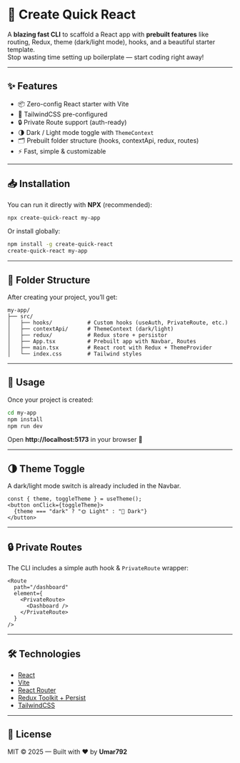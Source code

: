 # 🚀 Create Quick React

A **blazing fast CLI** to scaffold a React app with **prebuilt features** like routing, Redux, theme (dark/light mode), hooks, and a beautiful starter template.  
Stop wasting time setting up boilerplate — start coding right away!

---

## ✨ Features

- 📦 Zero-config React starter with Vite  
- 🎨 TailwindCSS pre-configured  
- 🔒 Private Route support (auth-ready)  
- 🌗 Dark / Light mode toggle with `ThemeContext`  
- 🗂 Prebuilt folder structure (hooks, contextApi, redux, routes)  
- ⚡ Fast, simple & customizable  

---

## 📥 Installation

You can run it directly with **NPX** (recommended):

```sh
npx create-quick-react my-app
```

Or install globally:

```sh
npm install -g create-quick-react
create-quick-react my-app
```

---

## 📂 Folder Structure

After creating your project, you’ll get:

```
my-app/
├── src/
│   ├── hooks/           # Custom hooks (useAuth, PrivateRoute, etc.)
│   ├── contextApi/      # ThemeContext (dark/light)
│   ├── redux/           # Redux store + persistor
│   ├── App.tsx          # Prebuilt app with Navbar, Routes
│   ├── main.tsx         # React root with Redux + ThemeProvider
│   └── index.css        # Tailwind styles
```

---

## 🔑 Usage

Once your project is created:

```sh
cd my-app
npm install
npm run dev
```

Open **http://localhost:5173** in your browser 🚀

---

## 🌗 Theme Toggle

A dark/light mode switch is already included in the Navbar.

```tsx
const { theme, toggleTheme } = useTheme();
<button onClick={toggleTheme}>
  {theme === "dark" ? "🌞 Light" : "🌙 Dark"}
</button>
```

---

## 🔒 Private Routes

The CLI includes a simple auth hook & `PrivateRoute` wrapper:

```tsx
<Route
  path="/dashboard"
  element={
    <PrivateRoute>
      <Dashboard />
    </PrivateRoute>
  }
/>
```

---

## 🛠 Technologies

- [React](https://react.dev/)  
- [Vite](https://vitejs.dev/)  
- [React Router](https://reactrouter.com/)  
- [Redux Toolkit + Persist](https://redux-toolkit.js.org/)  
- [TailwindCSS](https://tailwindcss.com/)  

---

## 📜 License

MIT © 2025 — Built with ❤️ by **Umar792**